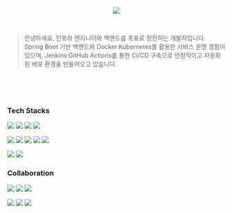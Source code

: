 <!-- 헤더 배너 -->
<p align="center">
  <img src="https://capsule-render.vercel.app/api?type=rounded&color=0:00C9FF,100:92FE9D&height=150&section=header&text=Welcome!&fontSize=50&animation=twinkling&fontColor=ffffff&desc=to%20Sunghyun's%20Hub&descAlignY=75&descAlign=60"/>
</p>

<br>

> 안녕하세요, 인프라 엔지니어와 백엔드를 목표로 정진하는 개발자입니다.
> Spring Boot 기반 백엔드와 Docker·Kubernetes를 활용한 서비스 운영 경험이 있으며, Jenkins·GitHub Actions를 통한 CI/CD 구축으로 안정적이고 자동화된 배포 환경을 만들어오고 있습니다.

<br>
<br>


<!--
![Sunghyun's GitHub stats](https://github-readme-stats.vercel.app/api?username=hyyuni&show_icons=true&theme=radical)
[![Solved.ac Profile](https://mazassumnida.wtf/api/v2/generate_badge?boj=cjn112070)](https://solved.ac/cjn112070/)
-->

<br>

<!-- Tech Stacks -->
<h3>Tech Stacks</h3>

<p>
  <img src="https://img.shields.io/badge/Python-3776AB?style=flat-square&logo=python&logoColor=white"/>
  <img src="https://img.shields.io/badge/Java-E76F00?style=flat-square&logo=java&logoColor=white"/>
  <img src="https://img.shields.io/badge/Spring-6DB33F?style=flat-square&logo=spring&logoColor=white"/>
  <img src="https://img.shields.io/badge/Spring_Security-6DB33F?style=flat-square&logo=springsecurity&logoColor=white"/>
</p>

<p>
  <img src="https://img.shields.io/badge/MySQL-4479A1?style=flat-square&logo=mysql&logoColor=white"/>
  <img src="https://img.shields.io/badge/Redis-FF4438?style=flat-square&logo=redis&logoColor=white"/>
  <img src="https://img.shields.io/badge/Docker-2496ED?style=flat-square&logo=docker&logoColor=white"/>
  <img src="https://img.shields.io/badge/Kubernetes-326CE5?style=flat-square&logo=kubernetes&logoColor=white"/>
  <img src="https://img.shields.io/badge/Jenkins-D24939?style=flat-square&logo=jenkins&logoColor=white"/>
</p>

<p>
  <img src="https://img.shields.io/badge/MQTT-660066?style=flat-square&logo=mqtt&logoColor=white"/>
  <img src="https://img.shields.io/badge/NGINX-009639?style=flat-square&logo=nginx&logoColor=white"/>
</p>

<!-- Collaboration -->
<h3>Collaboration</h3>

<p>
  <img src="https://img.shields.io/badge/Git-F05032?style=flat-square&logo=git&logoColor=white"/>
  <img src="https://img.shields.io/badge/GitHub-181717?style=flat-square&logo=github&logoColor=white"/>
  <img src="https://img.shields.io/badge/GitLab-FC6D26?style=flat-square&logo=gitlab&logoColor=white"/>
</p>

<p>
  <img src="https://img.shields.io/badge/Jira-0052CC?style=flat-square&logo=jira&logoColor=white"/>
  <img src="https://img.shields.io/badge/Confluence-172B4D?style=flat-square&logo=confluence&logoColor=white"/>
  <img src="https://img.shields.io/badge/Notion-000000?style=flat-square&logo=notion&logoColor=white"/>
</p>
